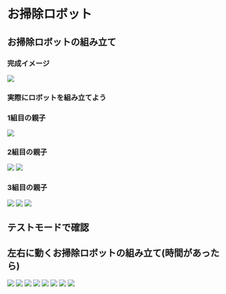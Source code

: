 # お掃除ロボット

## お掃除ロボットの組み立て

### 完成イメージ
<img src="../img/clean_up_robot_pic/1.png">

<br>

### 実際にロボットを組み立てよう
### 1組目の親子
<img src="../img/clean_up_robot_pic/2.png">

<br>

### 2組目の親子
<img src="../img/clean_up_robot_pic/3.png">
<img src="../img/clean_up_robot_pic/4.png">

<br>

### 3組目の親子
<img src="../img/clean_up_robot_pic/5.png">
<img src="../img/clean_up_robot_pic/6.png">
<img src="../img/clean_up_robot_pic/7.png">

<br>

## テストモードで確認


## 左右に動くお掃除ロボットの組み立て(時間があったら)


<img src="../img/clean_up_robot_pic/8.png">
<img src="../img/clean_up_robot_pic/9.png">
<img src="../img/clean_up_robot_pic/10.png">
<img src="../img/clean_up_robot_pic/11.png">
<img src="../img/clean_up_robot_pic/12.png">
<img src="../img/clean_up_robot_pic/13.png">
<img src="../img/clean_up_robot_pic/14.png">
<img src="../img/clean_up_robot_pic/15.png">

